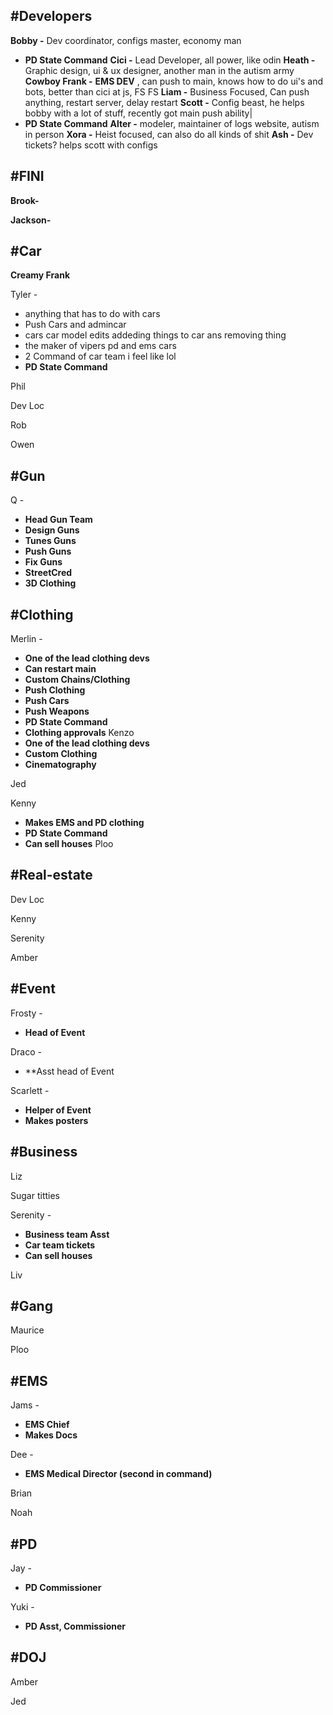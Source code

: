 
## #Developers 
**Bobby -**
Dev coordinator, 
configs master, 
economy man
- **PD State Command**
**Cici -** 
Lead Developer, all power, like odin
**Heath -** 
Graphic design, ui & ux designer, another man in the autism army
**Cowboy Frank -** 
**EMS DEV** , 
can push to main, 
knows how to do ui's and bots, 
better than cici at js, FS FS
**Liam -**
Business Focused, Can push anything, restart server, delay restart
**Scott -** 
Config beast, he helps bobby with a lot of stuff, recently got main push ability|
- **PD State Command**
**Alter -**
modeler, maintainer of logs website, autism in person
**Xora -** 
Heist focused, can also do all kinds of shit
**Ash -** 
Dev tickets? helps scott with configs
## #FINI
**Brook-**


**Jackson-**

## #Car 
**Creamy Frank** 

Tyler -
- anything that has to do with cars 
- Push Cars and admincar 
- cars car model edits addeding things to car ans removing thing 
- the maker of vipers pd and ems cars 
- 2 Command of car team i feel like lol 
- **PD State Command**

Phil

Dev Loc

Rob

Owen

## #Gun
Q -
- **Head Gun Team**
- **Design Guns**
- **Tunes Guns**
- **Push Guns**
- **Fix Guns**
- **StreetCred**
- **3D Clothing**

## #Clothing
Merlin - 
- **One of the lead clothing devs**
- **Can restart main**
- **Custom Chains/Clothing**
- **Push Clothing**
- **Push Cars**
- **Push Weapons**
- **PD State Command**
- **Clothing approvals**
Kenzo
- **One of the lead clothing devs**
- **Custom Clothing**
- **Cinematography** 

Jed

Kenny
- **Makes EMS and PD clothing**
- **PD State Command**
- **Can sell houses**
Ploo


## #Real-estate   
Dev Loc

Kenny 

Serenity 

Amber

## #Event  
Frosty -
- **Head of Event**

Draco -
- **Asst head of Event 

Scarlett -
- **Helper of Event**
- **Makes posters**

## #Business 
Liz

Sugar titties

Serenity -
- **Business team Asst**
- **Car team tickets**
- **Can sell houses**

  

Liv
## #Gang  
Maurice


Ploo

## #EMS
Jams -
- **EMS Chief**
- **Makes Docs**

Dee -
- **EMS Medical Director (second in command)**

Brian 

Noah 


## #PD  
Jay -
- **PD Commissioner** 

Yuki - 
- **PD Asst, Commissioner**
## #DOJ 
Amber 

Jed
